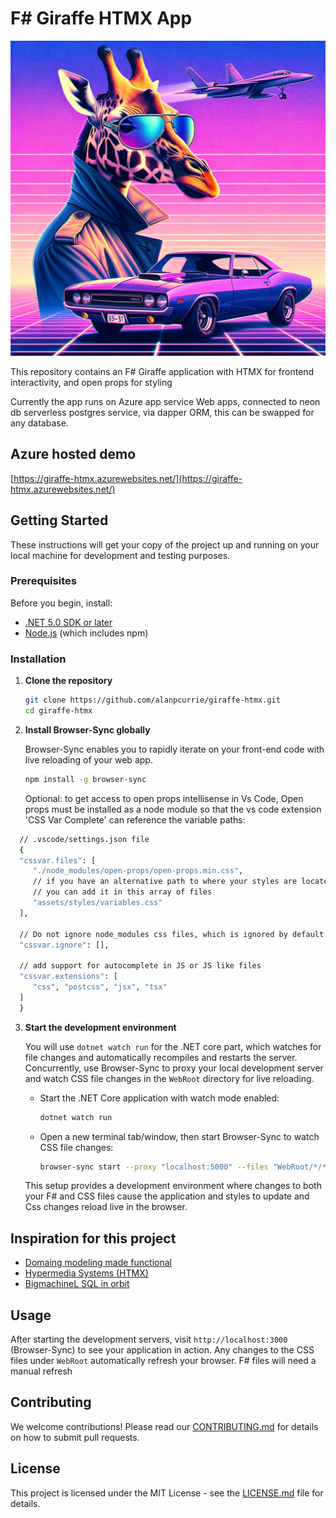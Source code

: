 # F# Giraffe HTMX App

![Logo](logo.WEBP)

This repository contains an F# Giraffe application with HTMX for frontend interactivity, and open props for styling

Currently the app runs on Azure app service Web apps, connected to neon db serverless postgres service, via dapper ORM, this can be swapped for any database.

## Azure hosted demo

[https://giraffe-htmx.azurewebsites.net/](https://giraffe-htmx.azurewebsites.net/)

## Getting Started

These instructions will get your copy of the project up and running on your local machine for development and testing purposes.

### Prerequisites

Before you begin, install:

- [.NET 5.0 SDK or later](https://dotnet.microsoft.com/download)
- [Node.js](https://nodejs.org/en/) (which includes npm)

### Installation

1. **Clone the repository**

   ```bash
   git clone https://github.com/alanpcurrie/giraffe-htmx.git
   cd giraffe-htmx
   ```

2. **Install Browser-Sync globally**

   Browser-Sync enables you to rapidly iterate on your front-end code with live reloading of your web app.

   ```bash
   npm install -g browser-sync
   ```

   Optional: to get access to open props intellisense in Vs Code, Open props must be installed as a node module so that the vs code extension 'CSS Var Complete' can reference the variable paths:

```bash
  // .vscode/settings.json file
  {
  "cssvar.files": [
     "./node_modules/open-props/open-props.min.css",
     // if you have an alternative path to where your styles are located
     // you can add it in this array of files
     "assets/styles/variables.css"
  ],

  // Do not ignore node_modules css files, which is ignored by default
  "cssvar.ignore": [],

  // add support for autocomplete in JS or JS like files
  "cssvar.extensions": [
     "css", "postcss", "jsx", "tsx"
  ]
  }
```

3. **Start the development environment**

   You will use `dotnet watch run` for the .NET core part, which watches for file changes and automatically recompiles and restarts the server. Concurrently, use Browser-Sync to proxy your local development server and watch CSS file changes in the `WebRoot` directory for live reloading.

   - Start the .NET Core application with watch mode enabled:

     ```bash
     dotnet watch run
     ```

   - Open a new terminal tab/window, then start Browser-Sync to watch CSS file changes:

     ```bash
     browser-sync start --proxy "localhost:5000" --files "WebRoot/*/*.css"
     ```

   This setup provides a development environment where changes to both your F# and CSS files cause the application and styles to update and Css changes reload live in the browser.

## Inspiration for this project

- [Domaing modeling made functional](https://pragprog.com/titles/swdddf/domain-modeling-made-functional/)
- [Hypermedia Systems (HTMX)](https://hypermedia.systems/book/contents/)
- [BigmachineL SQL in orbit](https://bigmachine.io/courses/sql-orbit)

## Usage

After starting the development servers, visit `http://localhost:3000` (Browser-Sync) to see your application in action. Any changes to the CSS files under `WebRoot` automatically refresh your browser. F# files will need a manual refresh

## Contributing

We welcome contributions! Please read our [CONTRIBUTING.md](CONTRIBUTING.md) for details on how to submit pull requests.

## License

This project is licensed under the MIT License - see the [LICENSE.md](LICENSE.md) file for details.
